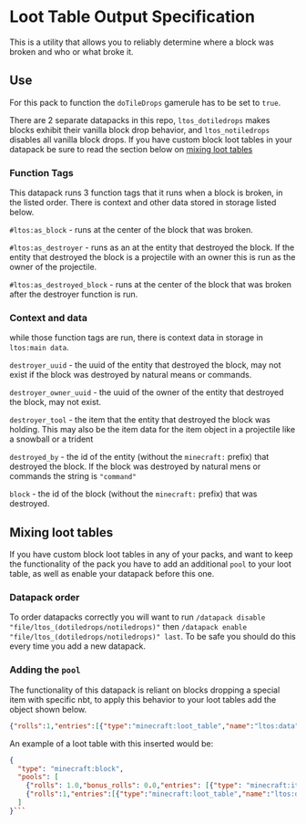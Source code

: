 # Loot Table Output Specification
 
This is a utility that allows you to reliably determine where a block was broken and who or what broke it. 

## Use
For this pack to function the `doTileDrops` gamerule has to be set to `true`. 

There are 2 separate datapacks in this repo, `ltos_dotiledrops` makes blocks exhibit their vanilla block drop behavior, and `ltos_notiledrops` disables all vanilla block drops. If you have custom block loot tables in your datapack be sure to read the section below on [mixing loot tables](https://github.com/gibbsly/ltos#mixing-loot-tables)


### Function Tags
This datapack runs 3 function tags that it runs when a block is broken, in the listed order. There is context and other data stored in storage listed below.

`#ltos:as_block` - runs at the center of the block that was broken.

`#ltos:as_destroyer` - runs as an at the entity that destroyed the block. If the entity that destroyed the block is a projectile with an owner this is run as the owner of the projectile.

`#ltos:as_destroyed_block` - runs at the center of the block that was broken after the destroyer function is run.


### Context and data
while those function tags are run, there is context data in storage in `ltos:main data`.

`destroyer_uuid` - the uuid of the entity that destroyed the block, may not exist if the block was destroyed by natural means or commands.

`destroyer_owner_uuid` - the uuid of the owner of the entity that destroyed the block, may not exist.

`destroyer_tool` - the item that the entity that destroyed the block was holding. This may also be the item data for the item object in a projectile like a snowball or a trident

`destroyed_by` - the id of the entity (without the `minecraft:` prefix) that destroyed the block. If the block was destroyed by natural mens or commands the string is `"command"`

`block` - the id of the block (without the `minecraft:` prefix) that was destroyed.


## Mixing loot tables
If you have custom block loot tables in any of your packs, and want to keep the functionality of the pack you have to add an additional `pool` to your loot table, as well as enable your datapack before this one.
### Datapack order
To order datapacks correctly you will want to run `/datapack disable "file/ltos_(dotiledrops/notiledrops)"` then `/datapack enable "file/ltos_(dotiledrops/notiledrops)" last`. To be safe you should do this every time you add a new datapack.
### Adding the `pool`
The functionality of this datapack is reliant on blocks dropping a special item with specific nbt, to apply this behavior to your loot tables add the object shown below.
```json
{"rolls":1,"entries":[{"type":"minecraft:loot_table","name":"ltos:data","functions":[{"function":"minecraft:set_nbt","tag":"{block:\"<name of the block here>\"}"}]}]}
```
 An example of a loot table with this inserted would be: 
```json
{
  "type": "minecraft:block",
  "pools": [
    {"rolls": 1.0,"bonus_rolls": 0.0,"entries": [{"type": "minecraft:item","name": "minecraft:andesite"}],"conditions": [{"condition": "minecraft:survives_explosion"}]},
	{"rolls":1,"entries":[{"type":"minecraft:loot_table","name":"ltos:data","functions":[{"function":"minecraft:set_nbt","tag":"{block:\"andesite\"}"}]}]}
  ]
}```